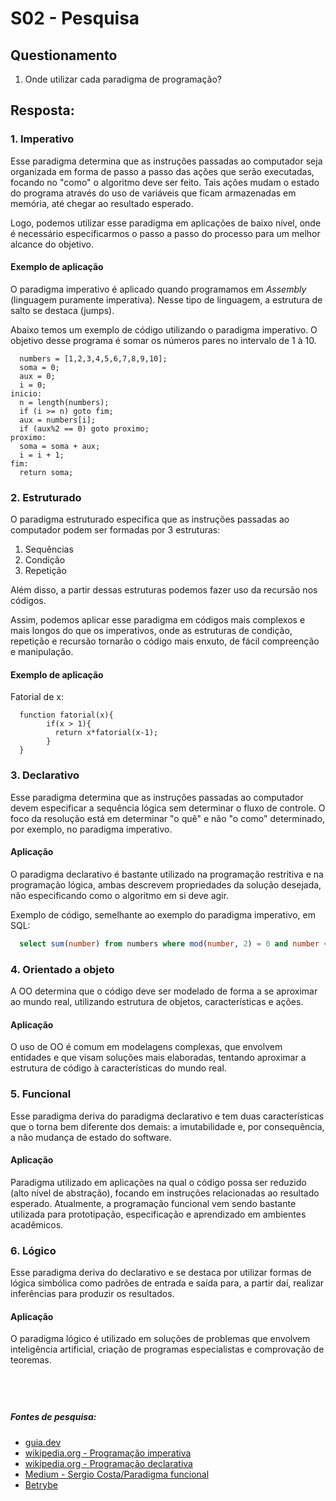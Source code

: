 # S02 - Pesquisa

## Questionamento

1. Onde utilizar cada paradigma de programação?

## Resposta:

### 1. Imperativo

Esse paradigma determina que as instruções passadas ao computador seja organizada em forma de passo a passo das ações que serão executadas, focando no "como" o algoritmo deve ser feito. Tais ações mudam o estado do programa através do uso de variáveis que ficam armazenadas em memória, até chegar ao resultado esperado.

Logo, podemos utilizar esse paradigma em aplicações de baixo nível, onde é necessário especificarmos o passo a passo do processo para um melhor alcance do objetivo.

#### Exemplo de aplicação

O paradigma imperativo é aplicado quando programamos em _Assembly_ (linguagem puramente imperativa). Nesse tipo de linguagem, a estrutura de salto se destaca (jumps).

Abaixo temos um exemplo de código utilizando o paradigma imperativo. O objetivo desse programa é somar os números pares no intervalo de 1 à 10.

```
  numbers = [1,2,3,4,5,6,7,8,9,10];
  soma = 0;
  aux = 0;
  i = 0;
inicio:
  n = length(numbers);
  if (i >= n) goto fim;
  aux = numbers[i];
  if (aux%2 == 0) goto proximo;
proximo:
  soma = soma + aux;
  i = i + 1;
fim:
  return soma;
```

### 2. Estruturado

O paradigma estruturado especifica que as instruções passadas ao computador podem ser formadas por 3 estruturas:

1. Sequências
2. Condição
3. Repetição

Além disso, a partir dessas estruturas podemos fazer uso da recursão nos códigos.

Assim, podemos aplicar esse paradigma em códigos mais complexos e mais longos do que os imperativos, onde as estruturas de condição, repetição e recursão tornarão o código mais enxuto, de fácil compreenção e manipulação.

#### Exemplo de aplicação

Fatorial de x:

```
  function fatorial(x){
        if(x > 1){
          return x*fatorial(x-1);
        }
  }
```

### 3. Declarativo

Esse paradigma determina que as instruções passadas ao computador devem especificar a sequência lógica sem determinar o fluxo de controle. O foco da resolução está em determinar "o quê" e não "o como" determinado, por exemplo, no paradigma imperativo.

#### Aplicação

O paradigma declarativo é bastante utilizado na programação restritiva e na programação lógica, ambas descrevem propriedades da solução desejada, não especificando como o algoritmo em si deve agir.

Exemplo de código, semelhante ao exemplo do paradigma imperativo, em SQL:

```SQL
  select sum(number) from numbers where mod(number, 2) = 0 and number <= 10;
```

### 4. Orientado a objeto

A OO determina que o código deve ser modelado de forma a se aproximar ao mundo real, utilizando estrutura de objetos, características e ações.

#### Aplicação

O uso de OO é comum em modelagens complexas, que envolvem entidades e que visam soluções mais elaboradas, tentando aproximar a estrutura de código à características do mundo real.

### 5. Funcional

Esse paradigma deriva do paradigma declarativo e tem duas características que o torna bem diferente dos demais: a imutabilidade e, por consequência, a não mudança de estado do software.

#### Aplicação

Paradigma utilizado em aplicações na qual o código possa ser reduzido (alto nível de abstração), focando em instruções relacionadas ao resultado esperado. Atualmente, a programação funcional vem sendo bastante utilizada para prototipação, especificação e aprendizado em ambientes acadêmicos.

### 6. Lógico

Esse paradigma deriva do declarativo e se destaca por utilizar formas de lógica simbólica como padrões de entrada e saída para, a partir daí, realizar inferências para produzir os resultados.

#### Aplicação

O paradigma lógico é utilizado em soluções de problemas que envolvem inteligência artificial, criação de programas especialistas e comprovação de teoremas.

## &nbsp;

##### Fontes de pesquisa:

- [guia.dev](https://guia.dev/pt/pillars/languages-and-tools/programming-paradigms.html#imperativo)
- [wikipedia.org - Programação imperativa](https://pt.wikipedia.org/wiki/Programação_imperativa)
- [wikipedia.org - Programação declarativa](https://pt.wikipedia.org/wiki/Programação_declarativa)
- [Medium - Sergio Costa/Paradigma funcional](https://sergiocosta.medium.com/paradigma-funcional-3194924a8d20)
- [Betrybe](https://www.google.com/amp/s/blog.betrybe.com/tecnologia/paradigma-de-programacao/amp/)

